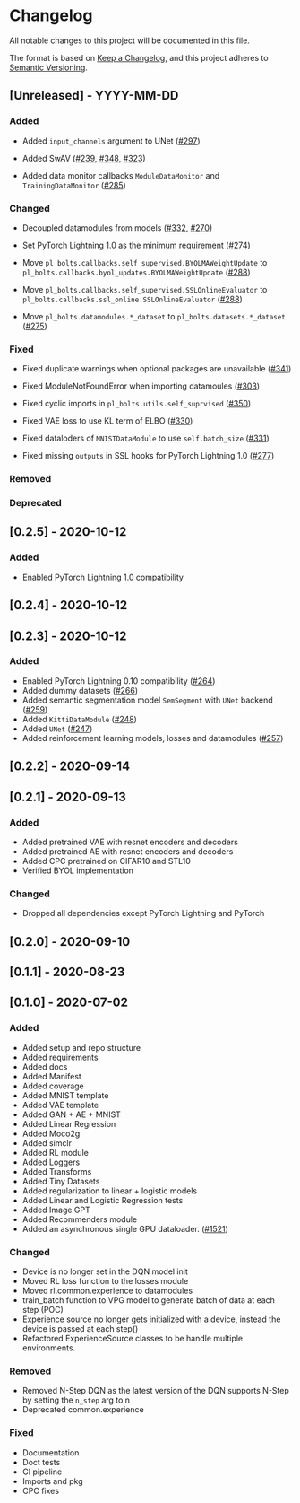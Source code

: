# Changelog
All notable changes to this project will be documented in this file.

The format is based on [Keep a Changelog](https://keepachangelog.com/en/1.0.0/),
and this project adheres to [Semantic Versioning](https://semver.org/spec/v2.0.0.html).

## [Unreleased] - YYYY-MM-DD

### Added

- Added `input_channels` argument to UNet ([#297](https://github.com/PyTorchLightning/pytorch-lightning-bolts/pull/297))

- Added SwAV ([#239](https://github.com/PyTorchLightning/pytorch-lightning-bolts/pull/239), [#348](https://github.com/PyTorchLightning/pytorch-lightning-bolts/pull/348), [#323](https://github.com/PyTorchLightning/pytorch-lightning-bolts/pull/323))

- Added data monitor callbacks `ModuleDataMonitor` and `TrainingDataMonitor` ([#285](https://github.com/PyTorchLightning/pytorch-lightning-bolts/pull/285))

### Changed

- Decoupled datamodules from models ([#332](https://github.com/PyTorchLightning/pytorch-lightning-bolts/pull/332), [#270](https://github.com/PyTorchLightning/pytorch-lightning-bolts/pull/270))

- Set PyTorch Lightning 1.0 as the minimum requirement ([#274](https://github.com/PyTorchLightning/pytorch-lightning-bolts/pull/274))

- Move `pl_bolts.callbacks.self_supervised.BYOLMAWeightUpdate` to  `pl_bolts.callbacks.byol_updates.BYOLMAWeightUpdate` ([#288](https://github.com/PyTorchLightning/pytorch-lightning-bolts/pull/288))

- Move `pl_bolts.callbacks.self_supervised.SSLOnlineEvaluator` to `pl_bolts.callbacks.ssl_online.SSLOnlineEvaluator` ([#288](https://github.com/PyTorchLightning/pytorch-lightning-bolts/pull/288))

- Move `pl_bolts.datamodules.*_dataset` to `pl_bolts.datasets.*_dataset` ([#275](https://github.com/PyTorchLightning/pytorch-lightning-bolts/pull/275))

### Fixed

- Fixed duplicate warnings when optional packages are unavailable ([#341](https://github.com/PyTorchLightning/pytorch-lightning-bolts/pull/341))

- Fixed ModuleNotFoundError when importing datamoules ([#303](https://github.com/PyTorchLightning/pytorch-lightning-bolts/pull/303))

- Fixed cyclic imports in `pl_bolts.utils.self_suprvised` ([#350](https://github.com/PyTorchLightning/pytorch-lightning-bolts/pull/350))

- Fixed VAE loss to use KL term of ELBO ([#330](https://github.com/PyTorchLightning/pytorch-lightning-bolts/pull/330))

- Fixed dataloders of `MNISTDataModule` to use `self.batch_size` ([#331](https://github.com/PyTorchLightning/pytorch-lightning-bolts/pull/331))

- Fixed missing `outputs` in SSL hooks for PyTorch Lightning 1.0 ([#277](https://github.com/PyTorchLightning/pytorch-lightning-bolts/pull/277))

### Removed

### Deprecated

## [0.2.5] - 2020-10-12

### Added

- Enabled PyTorch Lightning 1.0 compatibility

## [0.2.4] - 2020-10-12

## [0.2.3] - 2020-10-12

### Added

- Enabled PyTorch Lightning 0.10 compatibility ([#264]())
- Added dummy datasets ([#266](https://github.com/PyTorchLightning/pytorch-lightning-bolts/pull/266))
- Added semantic segmentation model `SemSegment` with `UNet` backend ([#259](https://github.com/PyTorchLightning/pytorch-lightning-bolts/pull/259))
- Added `KittiDataModule` ([#248](https://github.com/PyTorchLightning/pytorch-lightning-bolts/pull/248))
- Added `UNet` ([#247](https://github.com/PyTorchLightning/pytorch-lightning-bolts/pull/247))
- Added reinforcement learning models, losses and datamodules ([#257](https://github.com/PyTorchLightning/pytorch-lightning-bolts/pull/257))

## [0.2.2] - 2020-09-14

## [0.2.1] - 2020-09-13

### Added

- Added pretrained VAE with resnet encoders and decoders
- Added pretrained AE with resnet encoders and decoders
- Added CPC pretrained on CIFAR10 and STL10
- Verified BYOL implementation

### Changed

- Dropped all dependencies except PyTorch Lightning and PyTorch

## [0.2.0] - 2020-09-10

## [0.1.1] - 2020-08-23

## [0.1.0] - 2020-07-02

### Added

- Added setup and repo structure
- Added requirements
- Added docs
- Added Manifest
- Added coverage
- Added MNIST template
- Added VAE template
- Added GAN + AE + MNIST
- Added Linear Regression
- Added Moco2g
- Added simclr
- Added RL module
- Added Loggers
- Added Transforms
- Added Tiny Datasets
- Added regularization to linear + logistic models
- Added Linear and Logistic Regression tests
- Added Image GPT
- Added Recommenders module
- Added an asynchronous single GPU dataloader. ([#1521](https://github.com/PyTorchLightning/pytorch-lightning/pull/1521))

### Changed

- Device is no longer set in the DQN model init
- Moved RL loss function to the losses module
- Moved rl.common.experience to datamodules
- train_batch function to VPG model to generate batch of data at each step (POC)
- Experience source no longer gets initialized with a device, instead the device is passed at each step()
- Refactored ExperienceSource classes to be handle multiple environments. 

### Removed

- Removed N-Step DQN as the latest version of the DQN supports N-Step by setting the `n_step` arg to n
- Deprecated common.experience

### Fixed

- Documentation 
- Doct tests
- CI pipeline
- Imports and pkg
- CPC fixes




